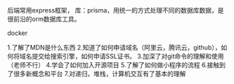 后端常用express框架，
库：prisma，用统一的方式处理不同的数据库数据，是很前沿的orm数据库工具。

docker

1.了解了MDN是什么东西
2.知道了如何申请域名（阿里云，腾讯云，github），如何将域名提交给搜索引擎，如何申请SSL证书。
3.加深了对git命令的理解和使用（老师不行）
4.学会了如何加入开源项目
5.了解了如何做小程序的流程
6.接触到了很多新概念和平台
7.对递归，堆栈，计算机交互有了基本的理解